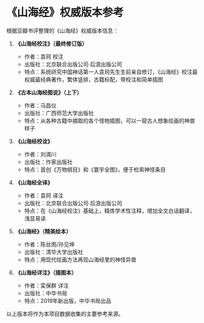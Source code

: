 # 《山海经》权威版本参考

根据豆瓣书评整理的《山海经》权威版本信息：

1. **《山海经校注》（最终修订版）**
   - 作者：袁珂 校注
   - 出版社：北京联合出版公司·后浪出版公司
   - 特点：系统研究中国神话第一人袁珂先生生前亲自修订，《山海经》校注最权威最经典著作，繁体竖排，古籍标配，带校注和简单插图

2. **《古本山海经图说》（上下）**
   - 作者：马昌仪
   - 出版社：广西师范大学出版社
   - 特点：从各种古籍中摘取的各个怪物插图，可以一窥古人想象绘画的神兽样子

3. **《山海经校诠》**
   - 作者：刘滴川
   - 出版社：作家出版社
   - 特点：首创《万物纲目》和《寰宇全图》，便于检索神怪条目

4. **《山海经全译》**
   - 作者：袁珂 译注
   - 出版社：北京联合出版公司·后浪出版公司
   - 特点：在《山海经校注》基础上，精炼学术性注释，增加全文白话翻译，浅显易读

5. **《山海经》（精美绘本）**
   - 作者：陈丝雨/孙见坤
   - 出版社：清华大学出版社
   - 特点：用现代绘画方法再现山海经里的神怪异兽

6. **《山海经详注》（插图本）**
   - 作者：栾保群 详注
   - 出版社：中华书局
   - 特点：2019年新出版，中华书局出品

以上版本将作为本项目数据收集的主要参考来源。
